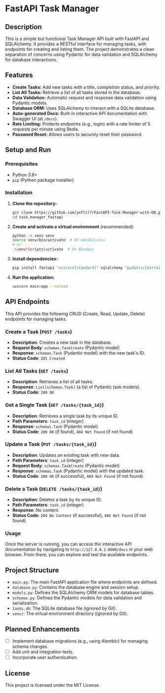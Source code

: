 # FastAPI Task Manager

## Description

This is a simple but functional Task Manager API built with FastAPI and SQLAlchemy. It provides a RESTful interface for managing tasks, with endpoints for creating and listing them. The project demonstrates a clean separation of concerns using Pydantic for data validation and SQLAlchemy for database interactions.

## Features

- **Create Tasks:** Add new tasks with a title, completion status, and priority.
- **List All Tasks:** Retrieve a list of all tasks stored in the database.
- **Data Validation:** Automatic request and response data validation using Pydantic models.
- **Database ORM:** Uses SQLAlchemy to interact with a SQLite database.
- **Auto-generated Docs:** Built-in interactive API documentation with Swagger UI (at `/docs`).
- **Rate Limiting:** Protects endpoints (e.g., login) with a rate limiter of 5 requests per minute using Redis.
- **Password Reset:** Allows users to securely reset their password.

## Setup and Run

### Prerequisites

- Python 3.8+
- `pip` (Python package installer)

### Installation

1.  **Clone the repository:**

    ```sh
    git clone https://github.com/yoftil7/FastAPI-Task-Manager-with-DB.git
    cd task_manager_fastapi
    ```

2.  **Create and activate a virtual environment** (recommended):

    ```sh
    python -m venv venv
    source venv/bin/activate  # On macOS/Linux
    # or
    .\venv\Scripts\activate  # On Windows
    ```

3.  **Install dependencies:**

    ```sh
    pip install fastapi "uvicorn[standard]" sqlalchemy "pydantic[extra]"
    ```

4.  **Run the application:**
    ```sh
    uvicorn main:app --reload
    ```

## API Endpoints

This API provides the following CRUD (Create, Read, Update, Delete) endpoints for managing tasks.

### Create a Task (`POST /tasks`)

- **Description**: Creates a new task in the database.
- **Request Body**: `schemas.TaskCreate` (Pydantic model)
- **Response**: `schemas.Task` (Pydantic model) with the new task's ID.
- **Status Code**: `201 Created`

### List All Tasks (`GET /tasks`)

- **Description**: Retrieves a list of all tasks.
- **Response**: `List[schemas.Task]` (a list of Pydantic task models).
- **Status Code**: `200 OK`

### Get a Single Task (`GET /tasks/{task_id}`)

- **Description**: Retrieves a single task by its unique ID.
- **Path Parameters**: `task_id` (integer)
- **Response**: `schemas.Task` (Pydantic model)
- **Status Code**: `200 OK` (if found), `404 Not Found` (if not found)

### Update a Task (`PUT /tasks/{task_id}`)

- **Description**: Updates an existing task with new data.
- **Path Parameters**: `task_id` (integer)
- **Request Body**: `schemas.TaskCreate` (Pydantic model)
- **Response**: `schemas.Task` (Pydantic model) with the updated task.
- **Status Code**: `200 OK` (if successful), `404 Not Found` (if not found)

### Delete a Task (`DELETE /tasks/{task_id}`)

- **Description**: Deletes a task by its unique ID.
- **Path Parameters**: `task_id` (integer)
- **Response**: No content.
- **Status Code**: `204 No Content` (if successful), `404 Not Found` (if not found)

### Usage

Once the server is running, you can access the interactive API documentation by navigating to `http://127.0.0.1:8000/docs` in your web browser. From there, you can explore and test the available endpoints.

## Project Structure

- `main.py`: The main FastAPI application file where endpoints are defined.
- `database.py`: Contains the database engine and session setup.
- `models.py`: Defines the SQLAlchemy ORM models for database tables.
- `schemas.py`: Defines the Pydantic models for data validation and serialization.
- `tasks.db`: The SQLite database file (ignored by Git).
- `venv/`: The virtual environment directory (ignored by Git).

## Planned Enhancements

- [ ] Implement database migrations (e.g., using Alembic) for managing schema changes.
- [ ] Add unit and integration tests.
- [ ] Incorporate user authentication.

## License

This project is licensed under the MIT License.
